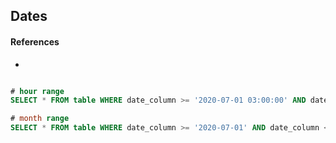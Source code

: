 
## Dates

#### References

* 



```sql

# hour range
SELECT * FROM table WHERE date_column >= '2020-07-01 03:00:00' AND date_column <= '2020-07-01 04:00:00';

# month range
SELECT * FROM table WHERE date_column >= '2020-07-01' AND date_column <= '2020-07-31';
